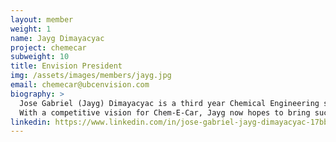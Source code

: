 ```yaml
---
layout: member
weight: 1
name: Jayg Dimayacyac
project: chemecar
subweight: 10
title: Envision President
img: /assets/images/members/jayg.jpg
email: chemecar@ubcenvision.com
biography: >
  Jose Gabriel (Jayg) Dimayacyac is a third year Chemical Engineering student who is currently working in Co-op until September, 2018. As the current captain of Chem-E-Car, he has been involved in the development of Envision, the recruitment process for Chem-E-Car, the restructuring of Chem-E-Car and the ongoing management of both the Senior and Junior Chem-E-Car teams. Jayg was the former Junior Chemical Team Lead during his second year and went with the team last year to compete in Oregon. That following summer, he also made major contributions in applying a Hydrogen Fuel Cell as the power source of the car.
  With a competitive vision for Chem-E-Car, Jayg now hopes to bring success to both the Senior and Junior Chem-E-Car teams at the 2018 AIChe Chem-E-Car Competition.
linkedin: https://www.linkedin.com/in/jose-gabriel-jayg-dimayacyac-17bb0a131
---
```


